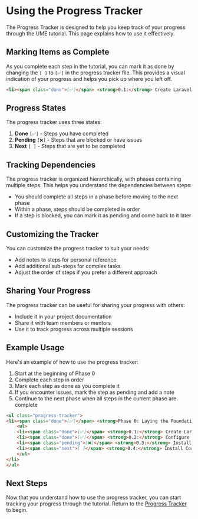 # Using the Progress Tracker

<link rel="stylesheet" href="../assets/css/styles.css">

The Progress Tracker is designed to help you keep track of your progress through the UME tutorial. This page explains how to use it effectively.

## Marking Items as Complete

As you complete each step in the tutorial, you can mark it as done by changing the `[ ]` to `[✅]` in the progress tracker file. This provides a visual indication of your progress and helps you pick up where you left off.

```markdown
<li><span class="done">[✅]</span> <strong>0.1:</strong> Create Laravel 12 Project</li>
```

## Progress States

The progress tracker uses three states:

1. **Done** `[✅]` - Steps you have completed
2. **Pending** `[❌]` - Steps that are blocked or have issues
3. **Next** `[ ]` - Steps that are yet to be completed

## Tracking Dependencies

The progress tracker is organized hierarchically, with phases containing multiple steps. This helps you understand the dependencies between steps:

- You should complete all steps in a phase before moving to the next phase
- Within a phase, steps should be completed in order
- If a step is blocked, you can mark it as pending and come back to it later

## Customizing the Tracker

You can customize the progress tracker to suit your needs:

- Add notes to steps for personal reference
- Add additional sub-steps for complex tasks
- Adjust the order of steps if you prefer a different approach

## Sharing Your Progress

The progress tracker can be useful for sharing your progress with others:

- Include it in your project documentation
- Share it with team members or mentors
- Use it to track progress across multiple sessions

## Example Usage

Here's an example of how to use the progress tracker:

1. Start at the beginning of Phase 0
2. Complete each step in order
3. Mark each step as done as you complete it
4. If you encounter issues, mark the step as pending and add a note
5. Continue to the next phase when all steps in the current phase are complete

```markdown
<ul class="progress-tracker">
<li><span class="done">[✅]</span> <strong>Phase 0: Laying the Foundation</strong>
    <ul>
    <li><span class="done">[✅]</span> <strong>0.1:</strong> Create Laravel 12 Project</li>
    <li><span class="done">[✅]</span> <strong>0.2:</strong> Configure Environment</li>
    <li><span class="pending">[❌]</span> <strong>0.3:</strong> Install FilamentPHP (Issue with PHP version)</li>
    <li><span class="next">[ ]</span> <strong>0.4:</strong> Install Core Backend Packages</li>
    </ul>
</li>
</ul>
```

## Next Steps

Now that you understand how to use the progress tracker, you can start tracking your progress through the tutorial. Return to the [Progress Tracker](./000-index.md) to begin.
